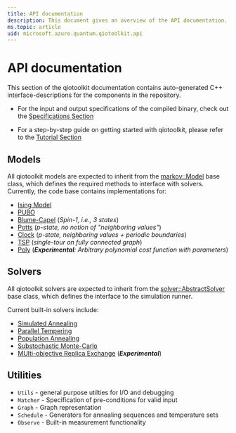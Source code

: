 ```yaml
---
title: API documentation
description: This document gives an overview of the API documentation.
ms.topic: article
uid: microsoft.azure.quantum.qiotoolkit.api
---
```


API documentation
=================

This section of the qiotoolkit documentation contains auto-generated
C++ interface-descriptions for the components in the repository.

  * For the input and output specifications of the compiled binary,
    check out the [Specifications Section](/spec)

  * For a step-by-step guide on getting started with qiotoolkit, please
    refer to the [Tutorial Section](/tutorial)


Models
------

All qiotoolkit models are expected to inherit from the
[markov::Model](markov/model.yml) base class, which defines the required methods
to interface with solvers. Currently, the code base contains implementations
for:

  * [Ising Model](model/ising.yml)
  * [PUBO](model/pubo.yml)
  * [Blume-Capel](model/blume-capel.yml) (_Spin-1, i.e., 3 states_)
  * [Potts](model/potts.yml) (_p-state, no notion of "neighboring values"_)
  * [Clock](model/clock.yml) (_p-state, neighboring values + periodic boundaries_)
  * [TSP](model/tsp.yml) (_single-tour on fully connected graph_)
  * [Poly](model/poly.yml) (_**Experimental**: Arbitrary polynomial cost function with parameters_)

Solvers
-------

All qiotoolkit solvers are expected to inherit from the
[solver::AbstractSolver](solver/abstract-solver.yml) base class, which defines the
interface to the simulation runner.

Current built-in solvers include:

  * [Simulated Annealing](solver/simulated-annealing.yml)
  * [Parallel Tempering](solver/parallel-tempering.yml)
  * [Population Annealing](solver/population-annealing.yml)
  * [Substochastic Monte-Carlo](solver/substochastic-monte-carlo.yml)
  * [MUlti-objective Replica Exchange](solver/murex.yml) (_**Experimental**_)

Utilities
---------

  * `Utils` - general purpose utilties for I/O and debugging
  * `Matcher` - Specification of pre-conditions for valid input
  * `Graph` - Graph representation
  * `Schedule` - Generators for annealing sequences and temperature sets
  * `Observe` - Built-in measurement functionality
